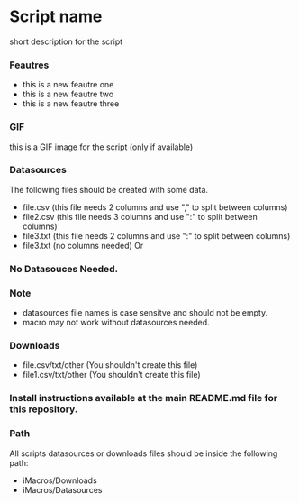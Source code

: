 # Script name
short description for the script

### Feautres
- this is a new feautre one
- this is a new feautre two
- this is a new feautre three

### GIF
this is a GIF image for the script (only if available)

### Datasources
The following files should be created with some data.
- file.csv (this file needs 2 columns and use "," to split between columns)
- file2.csv (this file needs 3 columns and use ":" to split between columns)
- file3.txt (this file needs 2 columns and use ":" to split between columns)
- file3.txt (no columns needed)
Or
### No Datasouces Needed.

### Note
- datasources file names is case sensitve and should not be empty.
- macro may not work without datasources needed.

### Downloads
- file.csv/txt/other (You shouldn't create this file)
- file1.csv/txt/other (You shouldn't create this file)

### Install instructions available at the main README.md file for this repository.

### Path
All scripts datasources or downloads files should be inside the following path:
- iMacros/Downloads
- iMacros/Datasources
